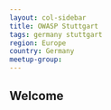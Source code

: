 ```yaml
---
layout: col-sidebar
title: OWASP Stuttgart
tags: germany stuttgart
region: Europe
country: Germany
meetup-group:
---
```

## Welcome
